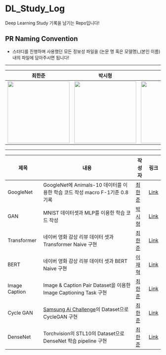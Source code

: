 # DL_Study_Log
Deep Learning Study 기록을 남기는 Repo입니다!

## PR Naming Convention
- 스터디를 진행하며 사용했던 모든 정보성 파일을 (논문 명 혹은 모델명)_(본인 이름)내의 파일에 담아주시면 됩니다!
---
|                                                                                      최한준                                                                                      |                                                            박시형                                                             |                                                          김윤종                                                           |                                                            이재혁                                                            |                                                            김다슬                                                             |                                                            허민영                                                             |                                                            
| :------------------------------------------------------------------------------------------------------------------------------------------------------------------------------: | :----------------------------------------------------------------------------------------------------------------------------: | :-----------------------------------------------------------------------------------------------------------------------: | :--------------------------------------------------------------------------------------------------------------------------: | :---------------------------------------------------------------------------------------------------------------------------: |  :---------------------------------------------------------------------------------------------------------------------------: |
| <a href='https://github.com/gkswns3708'><img src='https://avatars.githubusercontent.com/u/62585503?v=4' width='200px'/></a> | <a href='https://github.com/sihyeong671'><img src='https://avatars.githubusercontent.com/u/77565951?v=4' width='200px'/></a> | <a href='https://github.com/kyj098707'><img src='https://avatars.githubusercontent.com/u/54027397?v=4' width='200px'/></a> | <a href='https://github.com/JaeHyeok-2'><img src='https://avatars.githubusercontent.com/u/89520646?v=4' width='200px'/></a> | <a href='https://github.com/Daseull'><img src='https://avatars.githubusercontent.com/u/59015764?v=4' width='200px'/></a> | <a href='https://github.com/hminyeong'><img src='https://avatars.githubusercontent.com/u/77648023?v=4' width='200px'/></a> 

---
|제목|내용|작성자|링크|
|---|---|---|---|
|GoogleNet|GoogleNet에 Animals-10 데이터를 이용한 학습 코드 작성 macro F-1기준 0.8 기록|[최한준](https://github.com/gkswns3708)|[Link](https://github.com/gkswns3708/DL_Study_Log/tree/main/GoogleNet_Implment)|
|GAN|MNIST 데이터셋과 MLP를 이용한 학습 코드 작성|[박시형](https://github.com/sihyeong671)|[Link](https://gkswns3708.notion.site/GAN-c6c221c98a1f4060b9e2d3ca56f4cde8)
|Transformer|네이버 영화 감상 리뷰 데이터 셋과 Transformer Naive 구현|[최한준](https://github.com/gkswns3708)|[Link](https://gkswns3708.notion.site/Transformer-44078c0b76b04c29aa67b0145848a145)
|BERT|네이버 영화 감상 리뷰 데이터 셋과 BERT Naive 구현|[이재혁](https://github.com/JaeHyeok-2)|[Link](https://gkswns3708.notion.site/BERT-c638086dde90428cb9daed71d373c18f)
|Image Caption|Image & Caption Pair Dataset을 이용한 Image Captioning Task 구현|[최한준](https://github.com/gkswns3708)|[Link](https://gkswns3708.notion.site/Show-and-Tell-A-Neural-Image-Caption-Generator-40f732e1cef74621b7df0e5007d1ac43)
|Cycle GAN|[Samsung Ai Challenge](https://dacon.io/competitions/official/235954/overview/description)의 Dataset으로 CycleGAN 구현|[최한준](https://github.com/gkswns3708)|[Link](https://gkswns3708.notion.site/Unpaired-Image-to-Image-Translation-using-Cycle-Consistent-Adversarial-Networks-2017-bd28c2bda35a4a05beadf54e38c738f4)
|DenseNet|Torchvision의 STL10의 Dataset으로 DenseNet 학습 pipeline 구현|[최한준](https://github.com/gkswns3708)|[Link](https://gkswns3708.notion.site/Densely-Connected-Convolutional-Networks-DenseNet-59cf4433db2e4d2f828130f39a280484)
